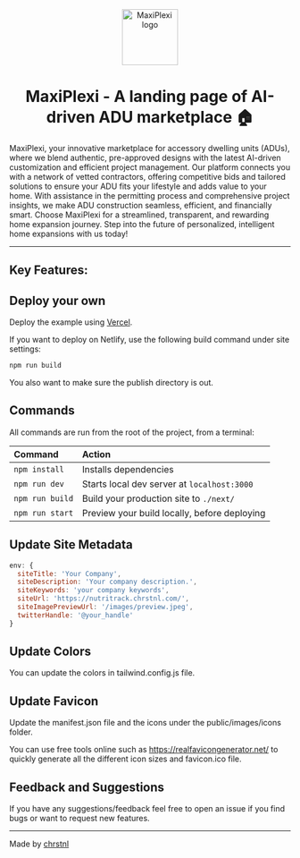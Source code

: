 <div align="center">
  <img alt="MaxiPlexi logo" src="/public/placeholder.svg" width="100" />
</div>

<h1 align="center">
  MaxiPlexi - A landing page of AI-driven ADU marketplace 🏠
</h1>

MaxiPlexi, your innovative marketplace for accessory dwelling units (ADUs), where we blend authentic, pre-approved designs with the latest AI-driven customization and efficient project management. Our platform connects you with a network of vetted contractors, offering competitive bids and tailored solutions to ensure your ADU fits your lifestyle and adds value to your home. With assistance in the permitting process and comprehensive project insights, we make ADU construction seamless, efficient, and financially smart. Choose MaxiPlexi for a streamlined, transparent, and rewarding home expansion journey. Step into the future of personalized, intelligent home expansions with us today!

<hr>

## Key Features:

## Deploy your own

Deploy the example using [Vercel](https://vercel.com?utm_source=github&utm_medium=readme&utm_campaign=next-example).

If you want to deploy on Netlify, use the following build command under site settings:

```bash
npm run build
```

You also want to make sure the publish directory is out.

## Commands

All commands are run from the root of the project, from a terminal:

| Command         | Action                                       |
| :-------------- | :------------------------------------------- |
| `npm install`   | Installs dependencies                        |
| `npm run dev`   | Starts local dev server at `localhost:3000`  |
| `npm run build` | Build your production site to `./next/`      |
| `npm run start` | Preview your build locally, before deploying |

## Update Site Metadata

```js
env: {
  siteTitle: 'Your Company',
  siteDescription: 'Your company description.',
  siteKeywords: 'your company keywords',
  siteUrl: 'https://nutritrack.chrstnl.com/',
  siteImagePreviewUrl: '/images/preview.jpeg',
  twitterHandle: '@your_handle'
}
```

## Update Colors

You can update the colors in tailwind.config.js file.

## Update Favicon

Update the manifest.json file and the icons under the public/images/icons folder.

You can use free tools online such as https://realfavicongenerator.net/ to quickly generate all the different icon sizes and favicon.ico file.

## Feedback and Suggestions

If you have any suggestions/feedback feel free to open an issue if you find bugs or want to request new features.

---

Made by [chrstnl](https://chrstnl.com/)
